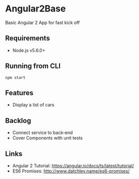 Angular2Base
=========
Basic Angular 2 App for fast kick off

Requirements
---------
- Node.js v5.6.0+

Running from CLI
---------
    npm start

Features
--------
- Display a list of cars

Backlog
--------
- Connect service to back-end
- Cover Components with unit tests

Links
--------
- Angular 2 Tutorial: https://angular.io/docs/ts/latest/tutorial/
- ES6 Promises: http://www.datchley.name/es6-promises/
